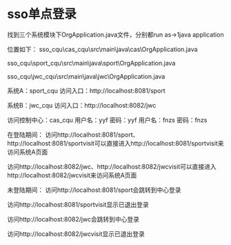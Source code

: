 # sso单点登录
找到三个系统模块下OrgApplication.java文件，分别都run as->1java application  

位置如下：
sso_cqu\cas_cqu\src\main\java\cas\OrgApplication.java  

sso_cqu\sport_cqu\src\main\java\sport\OrgApplication.java  

sso_cqu\jwc_cqu\src\main\java\jwc\OrgApplication.java

系统A：sport_cqu    访问入口：http://localhost:8081/sport  

系统B：jwc_cqu       访问入口：http://localhost:8082/jwc  

访问控制中心：cas_cqu
用户名：yyf   密码：yyf
用户名：fnzs   密码：fnzs


在登陆期间：
访问http://localhost:8081/sport、http://localhost:8081/sportvisit可以直接进入http://localhost:8081/sportvisit来访问系统A页面

访问http://localhost:8082/jwc、http://localhost:8082/jwcvisit可以直接进入http://localhost:8082/jwcvisit来访问系统A页面

未登陆期间：
访问http://localhost:8081/sport会跳转到中心登录

访问http://localhost:8081/sportvisit显示已退出登录

访问http://localhost:8082/jwc会跳转到中心登录

访问http://localhost:8082/jwcvisit显示已退出登录
